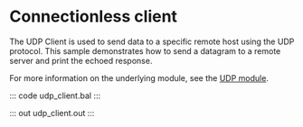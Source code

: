 # Connectionless client

The UDP Client is used to send data to a specific remote host using the UDP protocol.
This sample demonstrates how to send a datagram to a remote server
and print the echoed response.

For more information on the underlying module, 
see the [UDP module](https://lib.ballerina.io/ballerina/udp/latest).

::: code udp_client.bal :::

::: out udp_client.out :::